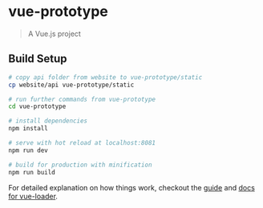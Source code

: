 # vue-prototype

> A Vue.js project

## Build Setup

``` bash
# copy api folder from website to vue-prototype/static
cp website/api vue-prototype/static

# run further commands from vue-prototype
cd vue-prototype

# install dependencies
npm install

# serve with hot reload at localhost:8081
npm run dev

# build for production with minification
npm run build
```

For detailed explanation on how things work, checkout the [guide](http://vuejs-templates.github.io/webpack/) and [docs for vue-loader](http://vuejs.github.io/vue-loader).
